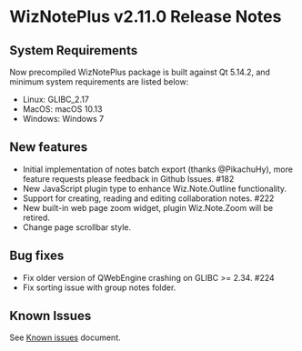 # WizNotePlus v2.11.0 Release Notes

## System Requirements

Now precompiled WizNotePlus package is built against Qt 5.14.2, and minimum system requirements are listed below:

* Linux: GLIBC_2.17
* MacOS: macOS 10.13
* Windows: Windows 7

## New features

* Initial implementation of notes batch export (thanks @PikachuHy), more feature requests please feedback in Github Issues. #182
* New JavaScript plugin type to enhance Wiz.Note.Outline functionality.
* Support for creating, reading and editing collaboration notes. #222
* New built-in web page zoom widget, plugin Wiz.Note.Zoom will be retired.
* Change page scrollbar style.

## Bug fixes

* Fix older version of QWebEngine crashing on GLIBC >= 2.34. #224
* Fix sorting issue with group notes folder.

## Known Issues

See [Known issues](/dist/known-issues-en-US.md) document.
